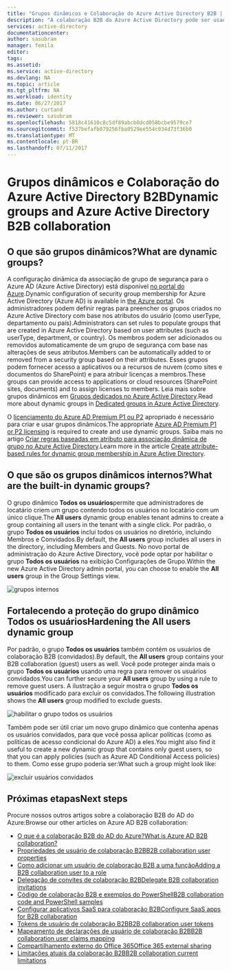 ```yaml
---
title: "Grupos dinâmicos e Colaboração do Azure Active Directory B2B | Microsoft Docs"
description: "A colaboração B2B do Azure Active Directory pode ser usada com grupos dinâmicos do Azure AD"
services: active-directory
documentationcenter: 
author: sasubram
manager: femila
editor: 
tags: 
ms.assetid: 
ms.service: active-directory
ms.devlang: NA
ms.topic: article
ms.tgt_pltfrm: NA
ms.workload: identity
ms.date: 06/27/2017
ms.author: curtand
ms.reviewer: sasubram
ms.openlocfilehash: 5818c41610c8c5df89abcb0dcd058bcbe9579ce7
ms.sourcegitcommit: f537befafb079256fba0529ee554c034d73f36b0
ms.translationtype: MT
ms.contentlocale: pt-BR
ms.lasthandoff: 07/11/2017
---
```

# <a name="dynamic-groups-and-azure-active-directory-b2b-collaboration"></a><span data-ttu-id="d7ad1-103">Grupos dinâmicos e Colaboração do Azure Active Directory B2B</span><span class="sxs-lookup"><span data-stu-id="d7ad1-103">Dynamic groups and Azure Active Directory B2B collaboration</span></span>

## <a name="what-are-dynamic-groups"></a><span data-ttu-id="d7ad1-104">O que são grupos dinâmicos?</span><span class="sxs-lookup"><span data-stu-id="d7ad1-104">What are dynamic groups?</span></span>
<span data-ttu-id="d7ad1-105">A configuração dinâmica da associação de grupo de segurança para o Azure AD (Azure Active Directory) está disponível [no portal do Azure](https://portal.azure.com).</span><span class="sxs-lookup"><span data-stu-id="d7ad1-105">Dynamic configuration of security group membership for Azure Active Directory (Azure AD) is available in [the Azure portal](https://portal.azure.com).</span></span> <span data-ttu-id="d7ad1-106">Os administradores podem definir regras para preencher os grupos criados no Azure Active Directory com base nos atributos do usuário (como userType, departamento ou país).</span><span class="sxs-lookup"><span data-stu-id="d7ad1-106">Administrators can set rules to populate groups that are created in Azure Active Directory based on user attributes (such as userType, department, or country).</span></span> <span data-ttu-id="d7ad1-107">Os membros podem ser adicionados ou removidos automaticamente de um grupo de segurança com base nas alterações de seus atributos.</span><span class="sxs-lookup"><span data-stu-id="d7ad1-107">Members can be automatically added to or removed from a security group based on their attributes.</span></span> <span data-ttu-id="d7ad1-108">Esses grupos podem fornecer acesso a aplicativos ou a recursos de nuvem (como sites e documentos do SharePoint) e para atribuir licenças a membros.</span><span class="sxs-lookup"><span data-stu-id="d7ad1-108">These groups can provide access to applications or cloud resources (SharePoint sites, documents) and to assign licenses to members.</span></span> <span data-ttu-id="d7ad1-109">Leia mais sobre grupos dinâmicos em [Grupos dedicados no Azure Active Directory](active-directory-accessmanagement-dedicated-groups.md).</span><span class="sxs-lookup"><span data-stu-id="d7ad1-109">Read more about dynamic groups in [Dedicated groups in Azure Active Directory](active-directory-accessmanagement-dedicated-groups.md).</span></span>

<span data-ttu-id="d7ad1-110">O [licenciamento do Azure AD Premium P1 ou P2](https://azure.microsoft.com/pricing/details/active-directory/) apropriado é necessário para criar e usar grupos dinâmicos.</span><span class="sxs-lookup"><span data-stu-id="d7ad1-110">The appropriate [Azure AD Premium P1 or P2 licensing](https://azure.microsoft.com/pricing/details/active-directory/) is required to create and use dynamic groups.</span></span> <span data-ttu-id="d7ad1-111">Saiba mais no artigo [Criar regras baseadas em atributo para associação dinâmica de grupo no Azure Active Directory](active-directory-groups-dynamic-membership-azure-portal.md).</span><span class="sxs-lookup"><span data-stu-id="d7ad1-111">Learn more in the article [Create attribute-based rules for dynamic group membership in Azure Active Directory](active-directory-groups-dynamic-membership-azure-portal.md).</span></span>

## <a name="what-are-the-built-in-dynamic-groups"></a><span data-ttu-id="d7ad1-112">O que são os grupos dinâmicos internos?</span><span class="sxs-lookup"><span data-stu-id="d7ad1-112">What are the built-in dynamic groups?</span></span>
<span data-ttu-id="d7ad1-113">O grupo dinâmico **Todos os usuários**permite que administradores de locatário criem um grupo contendo todos os usuários no locatário com um único clique.</span><span class="sxs-lookup"><span data-stu-id="d7ad1-113">The **All users** dynamic group enables tenant admins to create a group containing all users in the tenant with a single click.</span></span> <span data-ttu-id="d7ad1-114">Por padrão, o grupo **Todos os usuários** inclui todos os usuários no diretório, incluindo Membros e Convidados.</span><span class="sxs-lookup"><span data-stu-id="d7ad1-114">By default, the **All users** group includes all users in the directory, including Members and Guests.</span></span>
<span data-ttu-id="d7ad1-115">No novo portal de administração do Azure Active Directory, você pode optar por habilitar o grupo **Todos os usuários** na exibição Configurações de Grupo.</span><span class="sxs-lookup"><span data-stu-id="d7ad1-115">Within the new Azure Active Directory admin portal, you can choose to enable the **All users** group in the Group Settings view.</span></span>

![grupos internos](media/active-directory-b2b-dynamic-groups/built-in-groups.png)

## <a name="hardening-the-all-users-dynamic-group"></a><span data-ttu-id="d7ad1-117">Fortalecendo a proteção do grupo dinâmico Todos os usuários</span><span class="sxs-lookup"><span data-stu-id="d7ad1-117">Hardening the All users dynamic group</span></span>
<span data-ttu-id="d7ad1-118">Por padrão, o grupo **Todos os usuários** também contém os usuários de colaboração B2B (convidados).</span><span class="sxs-lookup"><span data-stu-id="d7ad1-118">By default, the **All users** group contains your B2B collaboration (guest) users as well.</span></span> <span data-ttu-id="d7ad1-119">Você pode proteger ainda mais o grupo **Todos os usuários** usando uma regra para remover os usuários convidados.</span><span class="sxs-lookup"><span data-stu-id="d7ad1-119">You can further secure your **All users** group by using a rule to remove guest users.</span></span> <span data-ttu-id="d7ad1-120">A ilustração a seguir mostra o grupo **Todos os usuários** modificado para excluir os convidados.</span><span class="sxs-lookup"><span data-stu-id="d7ad1-120">The following illustration shows the **All users** group modified to exclude guests.</span></span>

![habilitar o grupo todos os usuários](media/active-directory-b2b-dynamic-groups/enable-all-users-group.png)

<span data-ttu-id="d7ad1-122">Também pode ser útil criar um novo grupo dinâmico que contenha apenas os usuários convidados, para que você possa aplicar políticas (como as políticas de acesso condicional do Azure AD) a eles.</span><span class="sxs-lookup"><span data-stu-id="d7ad1-122">You might also find it useful to create a new dynamic group that contains only guest users, so that you can apply policies (such as Azure AD Conditional Access policies) to them.</span></span>
<span data-ttu-id="d7ad1-123">Como esse grupo poderia ser:</span><span class="sxs-lookup"><span data-stu-id="d7ad1-123">What such a group might look like:</span></span>

![excluir usuários convidados](media/active-directory-b2b-dynamic-groups/exclude-guest-users.png)

## <a name="next-steps"></a><span data-ttu-id="d7ad1-125">Próximas etapas</span><span class="sxs-lookup"><span data-stu-id="d7ad1-125">Next steps</span></span>

<span data-ttu-id="d7ad1-126">Procure nossos outros artigos sobre a colaboração B2B do AD do Azure:</span><span class="sxs-lookup"><span data-stu-id="d7ad1-126">Browse our other articles on Azure AD B2B collaboration:</span></span>

* [<span data-ttu-id="d7ad1-127">O que é a colaboração B2B do AD do Azure?</span><span class="sxs-lookup"><span data-stu-id="d7ad1-127">What is Azure AD B2B collaboration?</span></span>](active-directory-b2b-what-is-azure-ad-b2b.md)
* [<span data-ttu-id="d7ad1-128">Propriedades de usuário de colaboração B2B</span><span class="sxs-lookup"><span data-stu-id="d7ad1-128">B2B collaboration user properties</span></span>](active-directory-b2b-user-properties.md)
* [<span data-ttu-id="d7ad1-129">Como adicionar um usuário de colaboração B2B a uma função</span><span class="sxs-lookup"><span data-stu-id="d7ad1-129">Adding a B2B collaboration user to a role</span></span>](active-directory-b2b-add-guest-to-role.md)
* [<span data-ttu-id="d7ad1-130">Delegação de convites de colaboração B2B</span><span class="sxs-lookup"><span data-stu-id="d7ad1-130">Delegate B2B collaboration invitations</span></span>](active-directory-b2b-delegate-invitations.md)
* [<span data-ttu-id="d7ad1-131">Código de colaboração B2B e exemplos do PowerShell</span><span class="sxs-lookup"><span data-stu-id="d7ad1-131">B2B collaboration code and PowerShell samples</span></span>](active-directory-b2b-code-samples.md)
* [<span data-ttu-id="d7ad1-132">Configurar aplicativos SaaS para colaboração B2B</span><span class="sxs-lookup"><span data-stu-id="d7ad1-132">Configure SaaS apps for B2B collaboration</span></span>](active-directory-b2b-configure-saas-apps.md)
* [<span data-ttu-id="d7ad1-133">Tokens de usuário de colaboração B2B</span><span class="sxs-lookup"><span data-stu-id="d7ad1-133">B2B collaboration user tokens</span></span>](active-directory-b2b-user-token.md)
* [<span data-ttu-id="d7ad1-134">Mapeamento de declarações de usuário de colaboração B2B</span><span class="sxs-lookup"><span data-stu-id="d7ad1-134">B2B collaboration user claims mapping</span></span>](active-directory-b2b-claims-mapping.md)
* [<span data-ttu-id="d7ad1-135">Compartilhamento externo do Office 365</span><span class="sxs-lookup"><span data-stu-id="d7ad1-135">Office 365 external sharing</span></span>](active-directory-b2b-o365-external-user.md)
* [<span data-ttu-id="d7ad1-136">Limitações atuais da colaboração B2B</span><span class="sxs-lookup"><span data-stu-id="d7ad1-136">B2B collaboration current limitations</span></span>](active-directory-b2b-current-limitations.md)
